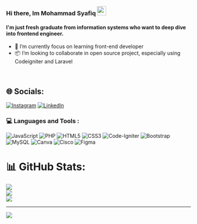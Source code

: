 ### Hi there, Im Mohammad Syafiq <img src="https://media.giphy.com/media/hvRJCLFzcasrR4ia7z/giphy.gif" width="25px">

#### I'm just fresh graduate from information systems who want to deep dive into frontend engineer.

- 🌱 I’m currently focus on learning front-end developer
- 📦 I’m looking to collaborate in open source project, especially using Codeigniter and Laravel
  
<br/>

## 🌐 Socials:
[![Instagram](https://img.shields.io/badge/Instagram-%23E4405F.svg?logo=Instagram&logoColor=white)](https://instagram.com/_syafiqx) [![LinkedIn](https://img.shields.io/badge/LinkedIn-%230077B5.svg?logo=linkedin&logoColor=white)](https://linkedin.com/in/svmmerse) 

### 💻 Languages and Tools :
![JavaScript](https://img.shields.io/badge/javascript-%23323330.svg?style=for-the-badge&logo=javascript&logoColor=%23F7DF1E) ![PHP](https://img.shields.io/badge/php-%23777BB4.svg?style=for-the-badge&logo=php&logoColor=white) ![HTML5](https://img.shields.io/badge/html5-%23E34F26.svg?style=for-the-badge&logo=html5&logoColor=white) ![CSS3](https://img.shields.io/badge/css3-%231572B6.svg?style=for-the-badge&logo=css3&logoColor=white) ![Code-Igniter](https://img.shields.io/badge/CodeIgniter-%23EF4223.svg?style=for-the-badge&logo=codeIgniter&logoColor=white) ![Bootstrap](https://img.shields.io/badge/bootstrap-%238511FA.svg?style=for-the-badge&logo=bootstrap&logoColor=white) ![MySQL](https://img.shields.io/badge/mysql-%2300000f.svg?style=for-the-badge&logo=mysql&logoColor=white) ![Canva](https://img.shields.io/badge/Canva-%2300C4CC.svg?style=for-the-badge&logo=Canva&logoColor=white) ![Cisco](https://img.shields.io/badge/cisco-%23049fd9.svg?style=for-the-badge&logo=cisco&logoColor=black) ![Figma](https://img.shields.io/badge/figma-%23F24E1E.svg?style=for-the-badge&logo=figma&logoColor=white)

# 📊 GitHub Stats:
![](https://github-readme-stats.vercel.app/api?username=svmmerse&theme=dark&hide_border=false&include_all_commits=false&count_private=false)<br/>
![](https://github-readme-streak-stats.herokuapp.com/?user=svmmerse&theme=dark&hide_border=false)<br/>
![](https://github-readme-stats.vercel.app/api/top-langs/?username=svmmerse&theme=dark&hide_border=false&include_all_commits=false&count_private=false&layout=compact)

---
[![](https://visitcount.itsvg.in/api?id=svmmerse&icon=0&color=0)](https://visitcount.itsvg.in)

<!-- Proudly created with GPRM ( https://gprm.itsvg.in ) -->
  
